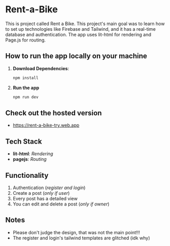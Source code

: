 <!-- # rent-a-bike
Rent a bike application

to run the app type in the terminal npm run dev i hosted it too and here is the link: https://rent-a-bike-try.web.app

dont judge the desing pls that was not the main goal of this app. The main goal was to learn how to setup technologies like firebase and tailwind and use them. The app has realtime database and auth.
I used lit html for rendering and page js for routing -->


# Rent-a-Bike

This is project called Rent a Bike. This project's main goal was to learn how to set up technologies like Firebase and Tailwind, and it has a real-time database and authentication. The app uses lit-html for rendering and Page.js for routing.


## How to run the app locally on your machine

1. **Download Dependencies**:
    ```bash
    npm install
    ```

2. **Run the app**
    ```bash
    npm run dev
    ```
## Check out the hosted version
- https://rent-a-bike-try.web.app 

## Tech Stack
- **lit-html**: *Rendering*
- **pagejs**: *Routing*

## Functionality
1. Authentication (*register and login*)
2. Create a post (*only if user*)
3. Every post has a detailed view
4. You can edit and delete a post (*only if owner*)


## Notes
- Please don't judge the design, that was not the main point!!!
- The register and login's tailwind templates are glitched (idk why)

